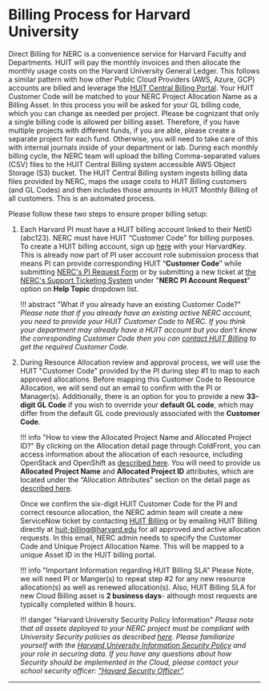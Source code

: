# Billing Process for Harvard University

Direct Billing for NERC is a convenience service for Harvard Faculty and Departments.
HUIT will pay the monthly invoices and then allocate the monthly usage costs on
the Harvard University General Ledger. This follows a similar pattern with how
other Public Cloud Providers (AWS, Azure, GCP) accounts are billed and leverage
the [HUIT Central Billing Portal](https://billing.huit.harvard.edu/). Your HUIT
Customer Code will be matched to your NERC Project Allocation Name as a Billing
Asset. In this process you will be asked for your GL billing code, which you can
change as needed per project. Please be cognizant that only a single billing code
is allowed per billing asset. Therefore, if you have multiple projects with different
funds, if you are able, please create a separate project for each fund. Otherwise,
you will need to take care of this with internal journals inside of your department
or lab. During each monthly billing cycle, the NERC team will upload the billing
Comma-separated values (CSV) files to the HUIT Central Billing system accessible
AWS Object Storage (S3) bucket. The HUIT Central Billing system ingests billing
data files provided by NERC, maps the usage costs to HUIT Billing customers
(and GL Codes) and then includes those amounts in HUIT Monthly Billing of all
customers. This is an automated process.

Please follow these two steps to ensure proper billing setup:

1. Each Harvard PI must have a HUIT billing account linked to their NetID (abc123).
NERC must have HUIT “Customer Code” for billing purposes. To create a HUIT billing
account, sign up [here](https://billing.huit.harvard.edu/portal/allusers/newcustomer)
with your HarvardKey. This is already now part of PI user account role submission
process that means PI can provide corresponding HUIT “**Customer Code**” while
submitting [NERC's PI Request Form](https://nerc.mghpcc.org/pi-account-request/)
or by submitting a new ticket at
[the NERC's Support Ticketing System](https://mghpcc.supportsystem.com/open.php)
under "**NERC PI Account Request**" option on **Help Topic** dropdown list.

    !!! abstract "What if you already have an existing Customer Code?"
        *Please note that if you already have an existing active NERC account, you
        need to provide your HUIT Customer Code to NERC. If you think your department
        may already have a HUIT account but you don’t know the corresponding Customer
        Code then you can [contact HUIT Billing](https://billing.huit.harvard.edu/portal/allusers/contactus)
        to get the required Customer Code.*

2. During Resource Allocation review and approval process, we will use the HUIT
"Customer Code" provided by the PI during step #1 to map to each approved allocations.
Before mapping this Customer Code to Resource Allocation, we will send out an email
to confirm with the PI or Manager(s). Additionally, there is an option for you to
provide a new **33-digit GL Code** if you wish to override your **default GL code**,
which may differ from the default GL code previously associated with the
**Customer Code**.

    !!! info "How to view the Allocated Project Name and Allocated Project ID?"
        By clicking on the Allocation detail page through ColdFront, you can access
        information about the allocation of each resource, including OpenStack and
        OpenShift as [described here](../allocation/allocation-details.md#general-user-view).
        You will need to provide us **Allocated Project Name** and **Allocated Project
        ID** attributes, which are located under the “Allocation Attributes”
        section on the detail page as [described here](../allocation/allocation-details.md#pi-and-manager-view).

    Once we confirm the six-digit HUIT Customer Code for the PI and correct resource
    allocation, the NERC admin team will create a new ServiceNow ticket by contacting
    [HUIT Billing](https://billing.huit.harvard.edu/portal/allusers/contactus)
    or by emailing HUIT Billing directly at
    [huit-billing@harvard.edu](mailto:huit-billing@harvard.edu?subject=HUIT%20Customer%20Code%For%20NERC)
    for all approved and active allocation requests. In this email, NERC admin
    needs to specify the Customer Code and Unique Project Allocation Name. This
    will be mapped to a unique Asset ID in the HUIT billing portal.

    !!! info "Important Information regarding HUIT Billing SLA"
        Please Note, we will need PI or Manger(s) to repeat step #2 for any new
        resource allocation(s) as well as renewed allocation(s). Also, HUIT Billing
        SLA for new Cloud Billing asset is **2 business days**- although most requests
        are typically completed within 8 hours.

    !!! danger "Harvard University Security Policy Information"
        *Please note that all assets deployed to your NERC project must be compliant
        with University Security policies as described
        [here](../best-practices/best-practices-for-harvard.md). Please familiarize
        yourself with the
        [Harvard University Information Security Policy](https://policy.security.harvard.edu/)
        and your role in securing data. If you have any questions about how Security
        should be implemented in the Cloud, please contact your school security
        officer: ["Havard Security Officer"](https://security.harvard.edu/).*

---
